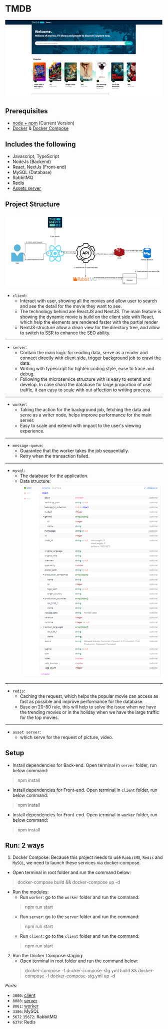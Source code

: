 # TMDB
![Image](./docs/demonstration.png)

## Prerequisites

* [node + npm](https://nodejs.org/) (Current Version)
* [Docker](https://docs.docker.com/engine/install/) & [Docker Compose](https://docs.docker.com/compose/install/)

## Includes the following

* Javascript, TypeScript
* NodeJs (Backend)
* React, NextJs (Front-end)
* MySQL (Database)
* RabbitMQ
* Redis
* [Assets server](https://www.themoviedb.org/)

## Project Structure
![Image](./docs/structure.png)

* `client`: 
  * Interact with user, showing all the movies and allow user to search and see the detail for the movie they want to see.
  * The technology behind are ReactJS and NextJS. The main feature is showing the dynamic movie is build on the client side with React, which help the elements are rendered faster with the partial render
  * NextJS structure allow a clean view for the directory tree, and allow to switch to SSR to enhance the SEO ability.  
---
* `server`: 
  * Contain the main logic for reading data, serve as a reader and connect directly with client side, trigger background job to crawl the data.
  * Writing with typescript for tighten coding style, ease to trace and debug.
  * Following the microservice structure with is easy to extend and develop. In case shard the database for large proportion of user traffic, it can easy to scale with out affection to writing process.   
---
* `worker`: 
  * Taking the action for the background job, fetching the data and serve as a writer node, helps improve performance for the main server.
  * Easy to scale and extend with impact to the user's viewing experience.  
---
* `message-queue`: 
  * Guarantee that the worker takes the job sequentially.
  * Retry when the transaction failed.
---
* `mysql`: 
  * The database for the application.
  * Data structure:
      ![Image](./docs/movie-structure.png)
---
* `redis`: 
  * Caching the request, which helps the popular movie can access as fast as possible and improve performance for the database.
  * Base on 20-80 rule, this will help to solve the issue when we have the trending movies or in the holiday when we have the large traffic for the top movies.   
---
* `asset server`:
  * which serve for the request of picture, video.
    
## Setup
* Install dependencies for Back-end. Open terminal in `server` folder, run below command:
> npm install

* Install dependencies for Front-end. Open terminal in `client` folder, run below command:
> npm install

* Install dependencies for Front-end. Open terminal in `worker` folder, run below command:
> npm install

## Run: 2 ways
1. Docker Compose: Because this project needs to use `RabbitMQ`, `Redis` and `MySQL`,
  we need to launch these services via docker-compose.

  * Open terminal in root folder and run the command below:
  > docker-compose build && docker-compose up -d
  * Run the modules:
    * Run `worker`: go to the `worker` folder and run the command:
    > npm run start
    * Run `server`: go to the `server` folder and run the command:
    > npm run start
    * Run `client`: go to the `client` folder and run the command:
    > npm run start

2. Run the Docker Compose staging:
    * Open terminal in root folder and run the command below:
    > docker-compose -f docker-compose-stg.yml build && docker-compose -f docker-compose-stg.yml up -d

_Ports_:
* `3000`: [client](http://localhost:3000)
* `8080`: [server](http://localhost:8080)
* `8081`: [worker](http://localhost:8081)
* `3306`: MySQL
* `5672` `15672`: RabbitMQ
* `6379`: Redis

